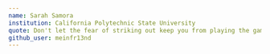 ```yaml
---
name: Sarah Samora
institution: California Polytechnic State University
quote: Don't let the fear of striking out keep you from playing the game.
github_user: meinfr13nd
---
```

